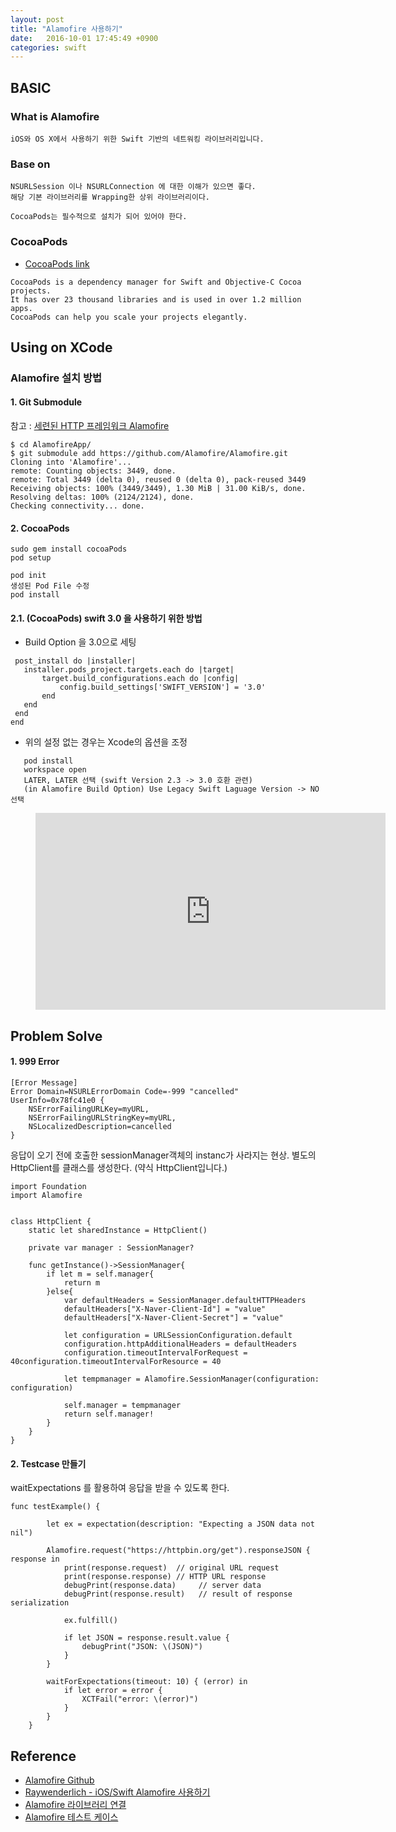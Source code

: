 ```yaml
---
layout: post
title: "Alamofire 사용하기"
date:   2016-10-01 17:45:49 +0900
categories: swift 
---
```


## BASIC

### What is Alamofire
~~~
iOS와 OS X에서 사용하기 위한 Swift 기반의 네트워킹 라이브러리입니다.
~~~

### Base on
~~~
NSURLSession 이나 NSURLConnection 에 대한 이해가 있으면 좋다.
해당 기본 라이브러리를 Wrapping한 상위 라이브러리이다.

CocoaPods는 필수적으로 설치가 되어 있어야 한다.
~~~

### CocoaPods
 - [CocoaPods link](https://cocoapods.org)
 
~~~
CocoaPods is a dependency manager for Swift and Objective-C Cocoa projects. 
It has over 23 thousand libraries and is used in over 1.2 million apps.
CocoaPods can help you scale your projects elegantly.
~~~

## Using on XCode

### Alamofire 설치 방법

#### 1. Git Submodule
참고 : [세련된 HTTP 프레임워크 Alamofire](https://outofbedlam.github.io/swift/2016/02/04/Alamofire/)

~~~
$ cd AlamofireApp/
$ git submodule add https://github.com/Alamofire/Alamofire.git
Cloning into 'Alamofire'...
remote: Counting objects: 3449, done.
remote: Total 3449 (delta 0), reused 0 (delta 0), pack-reused 3449
Receiving objects: 100% (3449/3449), 1.30 MiB | 31.00 KiB/s, done.
Resolving deltas: 100% (2124/2124), done.
Checking connectivity... done.
~~~

#### 2. CocoaPods
~~~
sudo gem install cocoaPods
pod setup

pod init
생성된 Pod File 수정
pod install
~~~

#### 2.1. (CocoaPods) swift 3.0 을 사용하기 위한 방법

 - Build Option 을 3.0으로 세팅
 ~~~
  post_install do |installer|
  	installer.pods_project.targets.each do |target|
    	target.build_configurations.each do |config|
      		config.build_settings['SWIFT_VERSION'] = '3.0'
    	end
  	end
  end
end
 ~~~
 
 - 위의 설정 없는 경우는 Xcode의 옵션을 조정
 ~~~
 	pod install
 	workspace open
 	LATER, LATER 선택 (swift Version 2.3 -> 3.0 호환 관련)
 	(in Alamofire Build Option) Use Legacy Swift Laguage Version -> NO 선택
 ~~~
 
 <figure class="video_container">
  <iframe width="560" height="315" src="https://www.youtube.com/embed/FjsxG07haJI" frameborder="0" allowfullscreen></iframe>
</figure>

## Problem Solve

#### 1. 999 Error
~~~
[Error Message]
Error Domain=NSURLErrorDomain Code=-999 "cancelled" 
UserInfo=0x78fc41e0 {
	NSErrorFailingURLKey=myURL, 
	NSErrorFailingURLStringKey=myURL, 
	NSLocalizedDescription=cancelled
}
~~~


응답이 오기 전에 호출한 sessionManager객체의 instanc가 사라지는 현상. 별도의 HttpClient를 클래스를 생성한다.
(약식 HttpClient입니다.)

~~~
import Foundation
import Alamofire


class HttpClient {
    static let sharedInstance = HttpClient()
    
    private var manager : SessionManager?
    
    func getInstance()->SessionManager{
        if let m = self.manager{
            return m
        }else{
            var defaultHeaders = SessionManager.defaultHTTPHeaders
            defaultHeaders["X-Naver-Client-Id"] = "value"
            defaultHeaders["X-Naver-Client-Secret"] = "value"
            
            let configuration = URLSessionConfiguration.default
            configuration.httpAdditionalHeaders = defaultHeaders
            configuration.timeoutIntervalForRequest = 40configuration.timeoutIntervalForResource = 40

            let tempmanager = Alamofire.SessionManager(configuration: configuration)
            
            self.manager = tempmanager
            return self.manager!
        }
    }
}
~~~


#### 2. Testcase 만들기
waitExpectations 를 활용하여 응답을 받을 수 있도록 한다.

~~~
func testExample() {
        
        let ex = expectation(description: "Expecting a JSON data not nil")
        
        Alamofire.request("https://httpbin.org/get").responseJSON { response in
            print(response.request)  // original URL request
            print(response.response) // HTTP URL response
            debugPrint(response.data)     // server data
            debugPrint(response.result)   // result of response serialization
            
            ex.fulfill()
            
            if let JSON = response.result.value {
                debugPrint("JSON: \(JSON)")
            }
        }
        
        waitForExpectations(timeout: 10) { (error) in
            if let error = error {
                XCTFail("error: \(error)")
            }
        }
    }

~~~

## Reference
 - [Alamofire Github](https://github.com/Alamofire/Alamofire)
 - [Raywenderlich - iOS/Swift Alamofire 사용하기](http://rhammer.tistory.com/115)
 - [Alamofire 라이브러리 연결](https://outofbedlam.github.io/swift/2016/02/04/Alamofire/)
 - [Alamofire 테스트 케이스](http://stackoverflow.com/questions/39894064/how-to-write-unit-test-for-alamofire-request-function)
